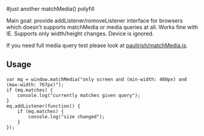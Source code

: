 ﻿#just another matchMedia() polyfill

Main goal: provide addListener/romoveListener interface for browsers which doesn't supports matchMedia or media queries at all.
Works fine with IE.
Supports only width/height changes. Device is ignored.

If you need full media query test please look at [paulirish/matchMedia.js](https://github.com/paulirish/matchMedia.js). 

## Usage

####
    var mq = window.matchMedia("only screen and (min-width: 480px) and (max-width: 767px)");
    if (mq.matches) {
        console.log("currently matches given query");
    }
    mq.addListener(function() {
        if (mq.matches) {
            console.log("size changed");
        }
    });
